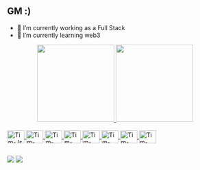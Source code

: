 ## GM :)

- 🔭 I’m currently working as a Full Stack
- 🌱 I’m currently learning web3

<div align="center">
  <a href="https://github.com/TimTeylor">
  <img height="180em" src="https://github-readme-stats.vercel.app/api?username=TimTeylor&show_icons=true&theme=radical&include_all_commits=true&count_private=true" />
  <img height="180em" src="https://github-readme-stats.vercel.app/api/top-langs/?username=TimTeylor&layout=compact&langs_count=16&theme=radical" />
</div>
  
<div style="display: inline_block"><br>
  <img align="center" alt="Tim-Js" height="30" width="40" src="https://cdn.jsdelivr.net/gh/devicons/devicon/icons/javascript/javascript-plain.svg">
  <img align="center" alt="Tim-Php" height="30" width="40" src="https://cdn.jsdelivr.net/gh/devicons/devicon/icons/php/php-original.svg">
  <img align="center" alt="Tim-NodeJs" height="30" width="40" src="https://cdn.jsdelivr.net/gh/devicons/devicon/icons/nodejs/nodejs-original.svg">
  <img align="center" alt="Tim-Vue" height="30" width="40" src="https://cdn.jsdelivr.net/gh/devicons/devicon/icons/vuejs/vuejs-original.svg">
  <img align="center" alt="Tim-Nuxt" height="30" width="40" src="https://cdn.jsdelivr.net/gh/devicons/devicon/icons/nuxtjs/nuxtjs-original.svg">
  <img align="center" alt="Tim-React" height="30" width="40" src="https://cdn.jsdelivr.net/gh/devicons/devicon/icons/react/react-original.svg">
  <img align="center" alt="Tim-Mongo" height="30" width="40" src="https://cdn.jsdelivr.net/gh/devicons/devicon/icons/mongodb/mongodb-original.svg">
  <img align="center" alt="Tim-Docker" height="30" width="40" src="https://cdn.jsdelivr.net/gh/devicons/devicon/icons/docker/docker-original.svg">
</div>
  
##
  
<div>
  <a href="mailto:timteillor@gmail.com"><img src="https://img.shields.io/badge/Gmail-D14836?style=for-the-badge&logo=gmail&logoColor=white" target="_blank"></a>
  <a href="http://www.linkedin.com/in/pavel-dumanskii-a93034160" target="_blank"><img src="https://img.shields.io/badge/-LinkedIn-%230077B5?style=for-the-badge&logo=linkedin&logoColor=white" target="_blank"></a>
</div>
